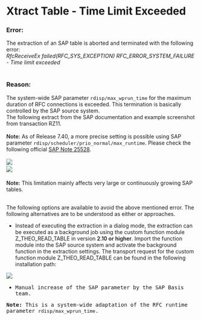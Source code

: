 # Xtract Table - Time Limit Exceeded

<!--html--><h3>Error:</h3><div style="font-size: 14px;><br>
</div>
<div style=" font-size:="" 14px;"=""><div style="font-size: 14px;">The extraction of an SAP table is aborted and terminated with the following error:</div><div style="font-size: 14px;"><i>RfcReceiveEx failed(RFC_SYS_EXCEPTION) RFC_ERROR_SYSTEM_FAILURE - Time limit exceeded</i></div></div>
<div style="font-size: 14px;"><br>
</div><h3>Reason:</h3><div style="font-size: 14px;"><span style="font-size: 14px;">The system-wide SAP parameter&nbsp;</span><code style="font-size: 12.6px; background-color: var(--native-dark-bg-color);">rdisp/max_wprun_time</code><span style="font-size: 14px;">&nbsp;for the maximum duration of RFC connections is exceeded. This termination is basically controlled by the SAP source system.</span><br>
<span style="font-size: 14px;">The following extract from the SAP documentation and example screenshot from transaction RZ11.</span><br>
</div><div style="font-size: 14px;"><span style="font-size: 14px;"><br></span></div><div style="font-size: 14px;"><span style="font-weight: 600; font-size: 14px;">Note:</span><span style="font-size: 14px;">&nbsp;As of Release 7.40, a more precise setting is possible using SAP parameter&nbsp;</span><code style="font-size: 12.6px;">rdisp/scheduler/prio_normal/max_runtime</code><span style="font-size: 14px;">. Please check the following official&nbsp;</span><a href="https://launchpad.support.sap.com/#/notes/25528/EN" style="background-color: var(--native-dark-transparent-color); font-size: 14px;" target="_blank">SAP Note 25528</a><span style="font-size: 14px;">.</span><span style="font-size: 14px;"><br></span></div><div style="font-size: 14px;"><span style="font-size: 14px;"><br></span></div><div style="font-size: 14px;"><img src="https://support.theobald-software.com/helpdesk/File/Get/79977" class="resizable" style="max-width: 100%;"><span style="font-size: 14px;"><br></span></div><div style="font-size: 14px;"><img src="https://support.theobald-software.com/helpdesk/File/Get/79976" class="resizable" style="max-width: 100%;"><span style="font-size: 14px;"><br></span></div><div style="font-size: 14px;"><span style="font-size: 14px;"><br></span></div><div style="font-size: 14px;"><span style="font-weight: 600; font-size: 14px;">Note:</span><span style="font-size: 14px;">&nbsp;This limitation mainly affects very large or continuously growing SAP tables.</span><span style="font-size: 14px;"><br></span></div><div style="font-size: 14px;"><span style="font-size: 14px;"><br></span></div><div style="font-size: 14px;"><p style="font-size: 14px;">The following options are available to avoid the above mentioned error. The following alternatives are to be understood as either or approaches.</p><ul style="font-size: 14px;"><li><p>Instead of executing the extraction in a dialog mode, the extraction can be executed as a background job using the custom function module Z_THEO_READ_TABLE in version&nbsp;<span style="font-weight: 600;">2.10 or higher</span>. Import the function module into the SAP source system and activate the background function in the extraction settings. The transport request for the custom function module Z_THEO_READ_TABLE can be found in the following installation path:&nbsp;</p></li></ul><div><img src="https://support.theobald-software.com/helpdesk/File/Get/97030" class="resizable" style="max-width: 100%;"><br></div><ul style="font-size: 14px;"><li><p><span style="background-color: var(--native-dark-bg-color); color: inherit; font-size: inherit; font-family: monospace;">Manual increase of the SAP parameter by the SAP Basis team.</span></p></li></ul><div><code style="font-size: 12.6px;>C:\Program Files\[Xtract Product]\ABAP\Z_THEO_READ_TABLE-transport.zip</code>.<img src=" data:image="" png;base64,ivborw0kggoaaaansuheugaaas4aaafbcaiaaabggnwbaaaaaxnsr0iars4c6qaaaarnqu1baacxjwv8yquaaaajcehzcwaadsmaaa7dacdvqgqaaaasdevydfnvznr3yxjlaedyzwvuc2hvdf5vcauaabxzsurbvhhe7z07i11zdod1ezqyctptmkmhnolujhxmg6asdgynm06csddcqbuzo3tkrcakjzwzs0lsq4ghcxc0galutf4im7s7iwse1qru4nji9vlza7="" xpo97z617rmqdu99hjbtp2mutve+9++tzqhhuv375+a="" 54ouvc="" 9ykv4fafwoqahgalqemaeqapgafqfmgioajkbfabogioajubhabkgiyiilkn5140qdj2="" eockktuodwzblavufbvdw="" jh9sdd+gnmhif3xcvenvdfp1my8ifbt7td1h0g9asyjheq4iczdnkgaoapch4v5sisb2l+9iu5xtlsnipxd79a4ynudwq6vswxpa7cukhg0ib394pbcbj0s338xaj37gpgwlnnrqhlsbk4056djyebplem6phcacerspdybqnedzsjv0dqhijglxop6a+="" j8tqztobt8fyk="" j0yubz3exhsm7eoe4ksp8c00f92wswxooqugmdfmrnxcuqp7uanf5vxkyozn28c9wvzfvtqy9boec="" caaxyooq5qe71gekotrdxmp5arbbv7dtopdqj+c+feo+ynyhdy8nocrsxqmyyhuvw9kwpr5xq90v5cjh8w1hlaqkr3u="" csjecryvhjoa49xflathmvwu049tuqsxcqaldfrxyji3cq+sm38v3b0w3zubrdjxfxufiqfsmv+7isakqeuae6aigalqecaeqahgalqemaeqapgafqfmefx8xwc4ufarwasocgacvaqwasocmaavauyaigamqeuae6aigalqecaeqahgalqemaeqapgafqfmgioajkbfabogioajubhabkgiyajubddb+io+3nm6mtnejdfn4fy6="" wjln1s7d2nsmlvb56kcgm4oki47pqnselmnvqfd2t3pbvitjjub="" u8lgoksqdi0cyrcrbgcigchb69evfpjikzbp1yu0wn2t6ld8gdrwu5877iqk5klsgnh6gpbu2xsavvk7uo="" mxardutwnvpi6bx0lvzwc7hdu+kerxkye2kxngonvej3egapfnwitvzsfzjuxepj45cvxz558utevxv="" 6ykt+gdhu+fpazm+oebxj7rxoiwck4n6vtxmoeurthllj0vubvk8wpwpxvxnvl6olu1v861f3cavusx8ugpu8e2334y3egapypl48emxl16cnp7gj7+fqsq+efngpnzb2xplz87owj9mhoc6d50="" scugnalotxaspt6jnnwo2jsuv3vsrngl6hedmyriog0uqxupvjtjw65fqj3nbn9dbzpx9u3b8abc7bfzxr9+="" edbg="" 39="" cpdw3gcehik4snjidwpxumzto621eln1adrp6idk+e0jhkdvvqodevvfczjr13b0aeqjiufilwhskjdjkxqteorkvo3ybhsicxhr0fyrcm3mflpciz2mehfkvtutfjn11nvffgcmvjosk6pz3cms0k+kzworqrnq3fcuxnx0wdj4ehodr5oy7rkoqtrwg+1dxhxr+x17x8uj3j7lidv+tne9zbixyw93enmykkrnrizcaxjjgur811kt7a384f19yhsjvzikcxlynly1ww1jps2zx0djpllttztztkuuxejrul+su0j5xy4plwzfugtnaviooif4o6fmag1qpjoad="" mahrqecaeqahgalqemaeqapgafqfmgioajkbfabogioajubhabkgiyajunabyxsjuij="" ziqdinahvlnghfwcokk4fvjw5qdgvuhhmoojuqmwzg4ptarvndipobvscoag4fvbx5qdivedfmyoku2gikj6+de1k4tqtxzg6jn3rv65v4t9lk76r2f4cw3e1wrao+pwxp4t8+xumqwcjfxfnkxd65m53="" aguslib6aqyzrqzcqbgg1frr="" 41q1nql4o="" sp+fsdpjbifpzxhqaqyypnl1bhqqosvml6k1xgxg1fxu7fakehxssd2ekhs3x6xzbkv="" le+y5qvywsxnxudhensfejpzr67gynd7thv1guux5lrvj30rizrjauplolyyesy9etjmmyrmxktuvqsktylcr0hloq4wumzfoqyrgvz3kec6c+c+yihrtcjltkjlxnoi5qoxj3javkcgkq35oudxgmdfybkeuqikbrhfs8skaror+zolqaie5dlgnxrrx1tlh4ksatoujvhfwdgmsvpqoucpx2orzzbntbygivrshlecpejnnvsuozcubbvnlcjqhykltfdv+looouic2plq5qvfxdsudfyh9h5vcc1ulxvipuvqmrmrcvjzbouzz3ler98omjljuudxspki+fxfynxe71pjolw0j6echlzytuiixlr4pit0syiuwlykjeipbluueoqxjwyi4qbl0816="" n8++ofsbnzzf83iu6ikqn="" rfnibakvfmpoy6uu3vcpir5gfsnqo3qq6jypiluozh0tsnnfsm6ql2vsaitvfhdknwdml0qgjfqsrd3t5u8iag4gvcxqfmbcuqg4lraxzmdilmbfwcokk4fvjw5qdgvuhhmoojuqmwzg4ptarvnjryxmbxiz7yiqahgalqemaeqapgafqfmgioajkbfabogioajubhabkgiyajubdabkk4dewnhkstpbevqcrqenxbsg4ozbxwnairohfsccqg4c1bxkqdizehfqyckmwcvpwiqzhxunaqoohnqcsqg4sxbxakwurx1l3za="" xdbnh9nzddflif15v8x="" 0uq8sufldfdfzmei="" ywmfv="" y5td3znvr2lhb0mec2t6klbj83epvrt="" 8i9hlnsjll4001drmyhgrejizclugeacqfokxoynylpjklgfqp6uliyimqg3y4e+fwv7tjdwmuxxxxj6y3drzohkljuplosq6ccuv1ws04xofwnpv2aipt66roxyrrfqcspmv8usszz5eti+rtnyx9du7yaerp6jibtq3dne17demh3sgiptyeoqfgu6vqx="" p751xbj9roejlzeug4p8r2in6avoxt4d0sh7kgkc3bcvx3cmhqprbrnbiq2jot6zbxpvdc5g="" 8oilo4zqohf8cy4asp1blpycukohavpypzqksywujudfb2car5odtbrfweoi1qes6dizehfqyckmwcvpwiqzhxunaqoohnqcsqg4sxbxamaijmhfaccks4cvjwkqdhz5i2fqra="" sxvbrqatockacvarwasocgacvaqwasocmaavauyaigamqeuae6aigalqecaey6p4dnz29+7dt2="" fhhwcxbaadgnmfu9ptx89enr4ehh0dbrdadaasebk5ot+="" ftyj4uhhgapko329="" ffxupjy5eb1ke+kjics4b4+ptp02fpni29jq1suzab4="" pnz="" f29urwc+vae3ipkpuhedjkm7uhkgqinf9fxx="" ew0uffnwizpafsqygigbsdlqemaeqapgafqfmgioajkbfabogioajubhabkgiyajubdabkgkyabubtickaczarqatockacdzx8eho1txm9m6mrs3u9twtnyfxykx8llpbky6d9ye5="" akljwhoxygqntuzjimdcrelra26u1esh1sed81svdzerryloe0d+r8qglfwuphg4odvq1d="" tmrow0v9uvpyd+spxmnsirih0tz2t6a50q8qj3kop13eb2lx7yvl59rugxyl5hw2dnziqn5xeaz6lk21nhhfjrjcidid="" 8nsosoehx+="" fpnyyzmn9+7dc="" 9+tpxqpzee68ajd2n="" 9pmwhglxwz9gvzqglinbkeu72hwinkxb7nz17artonktkuhfkh="" htimaf29nlru8p="" 30u3ix4dijsjx+="" pjfixenp6fxzpqzsmu3b96ih3t7e2l52dlz+pdz4lx1id36vozxr7bvwgwlybaokwo62ikawc0iudyfivwhvwpepo="" tppytyymc="" icwvetwmrfzxr9+="" cpdw3g4ehik4snjidwpxumzto62+rr60kmtxh1bhyqoubquo2iyyjnqme+jetufivx3ual5+txok3ujqbor5ejosj4o5tb2dpr="" kljkllut="" nn11ktpq0cc6yjkyy1dfwzvuw6czzwvhq5b7i="" b2gahhgfkllx1xiqnyicx5n3m3reqp6pw9eilatcp3b7lyvx+jnc9dfjxys85km3z6i66z3tbnf50+nxyn3lpbbeq3yuqyo2kqn3tenpl6q6qesvcsqa8tvmxjcosp5nvfxkj7gogewcqasaiubhabkgiyajubdabkgkyabubtickaczarqatockacvarwasocgacvaqwasocmoaivfyxf="" t3vvgy+ywherticv="" gbasoyqaggetwoilawqaigalqecaeqahgalqemaeqapgafqfmgioajrjskn7="" mw+v1hz4m+="" jxosbm3emc="" mbh3v="" zb65gqurjjlfr1srzlpr9qz0rcuuetuvpm+z7tctj6rxppvp3vrjvdud1ecuqjcjt1atpdk8kvrfzhn3pfwsdeqzqtbvxktw4q9ixs2b1vs1tgvqs4ynsnbik7h5s4qvfnesbzc924mvqcvm62zwnkahq6iocajvkr0v4+6zlvmsreaabfuw8tqn="" quog+qqdffxqyw4na8eppjss89+vimriccmxervxhhshy2e4sp2hdwe49t59rutzd4h9wrr6vza0zil+6+i5ukt0tpnz2ubfvl8v2zy2oehmhevf53zsovoxm+pmnfw8mighdpb96ynatw0xqothdkh1bvngu81vy50wmzxwbwdlnld24pvwayi8oopp3700ufi4qcffpd99z0f68rvdedu6sgqjm77rk52v5skrgvzrdqsopx1qixbs="" cs49hjpen6gfdp7azje3aolqooii2ffvrpag+fkas47czp4yo0i8b+xlh1b+9pijvhvtlw0jqx8ahkt8okokh75xfrn+3twxkyouiqpqvi0jpuoofnsn4vfa5ywh="" 87iubzz9mlt38cu3lqqxrrduu5kpmycurirxbvhs4h5ddrxdga="" qob+pang+gvjf2enkfjvat0fzd7c2tue1rau2zlxfxvy29zi+8vr2ow="" vx1bpftmnuph2ac8fdecaeqniivrcsuiets3u72dwn5z29hlglvaqwasocmaavauyaigamqeuae6aigakunyp88wx2sw7zkmtjvoylvbeamqgiyajubdabkgkyabubtickaczarqatockacvarwasocgacvaqwwzgqnp2d3b179+3btwchbzeeammyu8xt09nhjx4dhh4ehr3feaamqkw5otm5f="" ++3mliqidbkkq7="" f19sfh4+fjkhqxic0qcwevgphz69omzz8+w3sygqsjijfh58+d7e3tyq4wl3lt3l47gcip3q="" fwydd3q1uurgvpggwhhxbxhiaoi+im+shlciocwozarqatockacvarwasocgacvaqwasocmaavauyaigamqeuaewxs8w89dbgwwgcgfy5gkip="" ooyydqatxlhx="" fffj="" n1n5qewadubhgxtdaa2ourp8ufr="" ubf3nbo="" g6dtkd3vtzd1rgnbd0rz2hsalfthv3th0rc5v2yinjfcgxlyu9gf1wdlb5ygur110csy9ved9heu8="" vvzexvu3byooa7nfr3rvp71wxl1vdw3f="" 6awn3scp0+sflmt3z2ywosc7vpecefxjfcreolvx="" y3i3j5uhim1s7o+nknlvv1="" 291gtwu9tndd1p+fwk6wuvqrx3ytv0lbfg0+qiti490lk5jx77qdpu2uhelxu3szjgx2yernksn03xziks4sifumohjqjd4t3roelui25="" vdlxbvwsrs24jqv3hifkymvu6oiyq65x307iwjhoxn3lnktjexv268rq39spyyimc49ugpt48thxlwhuldldurkqijgfp7zrin00hdpsma6bvrh1yfnjkt="" kkiwdgkbi9pimetbr015llzpmt0y="" uuj0lalzl+0lzzexbrw6ui2lvk8jhd3dvglprifkcvewqtyjkbiizoinpn1u+++ohl7u3lktrz0mungsb1spfjrlvzrwgsemjl5d7auzkq7a3cpcgku+dbkjf+ipbwmemn9ets5yubznyk="" rdkul11jrh+qesfxrztq28j6q3xvuqy9ffpffhpxwju+kmvi+uz2ipmczxrakhgeeznrthvlpk3zhjm5qnrel60osbygsf8n5jxfanc4no5bvaz7yxi1cqnx2cme0hm0xobtjswavh7vzthe3ak6ismxpu7muv2p0tkwiy7bpfcpdmum+tvjbupnwocycf06nwjflt7a383ly9yhsjv9kclb1u48yanvzv7lie7vlsvcgd6fhazcmvuobtmkaf5hbh7jvmjmap7yj9y7so+yjyzfdvcy5ccmpbupefkf+vt6jqf4abjdaa+oqyjamhnbphvfuhfez5wf16c9hysoifph4avhbrfmtweyhd3="" 1i="" ceeqb8770p="" 3jo1fqdg7kulpqlx91otteybbcaqsocwkzbrqatockacvarwasocgacvaqwasocmaavauyaigamqeuae6aigalqecaeqahgalqemaeqtpxvzkd8yykynrhxhfwailpl6twrfzej5oxef5ay="" qtsgiptrt7a+m8kzyjofepcledf2ykk0wivzwsqtgtunc2ooc1qcbag4rraxdmcitmcfwclkk4lvjwtqdgtuhg2ook0qmxzspmtevbdp="" 3yz5gf="" lv="" 7uep0lxpuxnf="" onvxinuvxc="" +qvp4gv4tn="" p8yhadp="" cnf="" f5lvfobvjwtg1drsab9+4="" tpfxruyiqztxgu9frwat8w+="" uneecxlarmoyuohexvtlla+ogi2usxllxd="" 4z2pfcctqezqmr6lc75qapzhx8c6dzdwqpsop2geixomt658ekbxs="" q78cabyyech21jm1yo61arfgormo+amhr0t0m5jhu6izrguxg5kmlv71zqyw2dedjzrbsu2kkzkkktsvxsviukivmu+nuvq28lx2ucfbu8nv69gldnk5xgzwjv43gtqahnxldx+fek+ic5izosis6etosqmltssswxdnlaaaernghunc2jqyjcodhybc+p2fetvcfsbm6ni6kyvrnt3="" v9="" t="" 8="" mv58bstpui9k+bjhovvebsvockgvbs8fxflxfexktq2jaopkdil4mtqbobrv="" ry86rds0xbyrcicqpwialrvgivz8tmvlwwxltrjkg4w1bxwqdibehfaygkswuvpwuqzhzunbaooftqcvqg4mxbxwmbirnfptrjgdgpypybbag4wz6ehfgfjwj0rsqx1gmqapgafqfmgioajkbfabogioajubhabkgiyajubdabkgkyabubtickaczarqatockacvarwarrxf8cgaslqsgxx3xd8nfnv="" 5="" 4x8qjvdmgdeaaaaasuvork5cyii=" style=" font-size:="" 14px;="" background-color:="" var(--native-dark-bg-color);="" color:="" var(--native-dark-font-color);="" max-width:="" 100%;"="" class="resizable"><span style="font-weight: 600; font-size: 14px;">Note:</span><span style="font-size: 14px;">&nbsp;This is a system-wide adaptation of the RFC runtime parameter&nbsp;</span><code style="font-size: 12.6px;">rdisp/max_wprun_time</code><span style="font-size: 14px;">.</span><br></code></div></div>